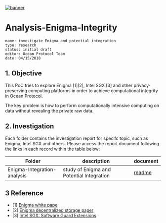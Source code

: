 [![banner](https://raw.githubusercontent.com/oceanprotocol/art/master/github/repo-banner%402x.png)](https://oceanprotocol.com)

# Analysis-Enigma-Integrity


```
name: investigate Enigma and potential integration
type: research
status: initial draft
editor: Ocean Protocol Team
date: 04/15/2018
```

## 1. Objective

This PoC tries to explore Enigma [1][2], Intel SGX [3] and other privacy-preserving computing platforms in order to achieve computational integrity in Ocean Protocol. 

The key problem is how to perform computationally intensive computing on data without revealing the private raw data. 


## 2. Investigation 

Each folder contains the investigation report for specifc topic, such as Enigma, Intel SGX and others. Please access the report document following the links in each record within the table below:

Folder | description | document |
---| ---| ---|
Enigma-Integration-analysis | study of Enigma and Potential Integration | [readme](Enigma-Integration-analysis/README.md)



## 3 Reference
* [1] [Enigma white pape](https://s3.amazonaws.com/enigmaco-website/uploads/pdf/enigma_full.pdf)
* [2] [Enigma decentralized storage paper](https://s3.amazonaws.com/enigmaco-website/uploads/pdf/ZNP15.pdf)
* [3] [Intel SGX: Software Guard Extensions](https://en.wikipedia.org/wiki/Software_Guard_Extensions)